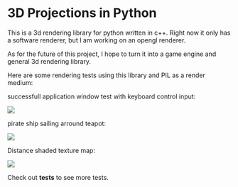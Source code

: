# 3D Projections in Python

This is a 3d rendering library for python written in c++.  Right now it only has a software renderer, but I am working on an opengl renderer.

As for the future of this project, I hope to turn it into a game engine and general 3d rendering library.

Here are some rendering tests using this library and PIL as a render medium:

successfull application window test with keyboard control input:

![](https://github.com/FrewtyPebbles/python-c---rasterizer-library/blob/main/tests/sdl_3d_engine.gif)

pirate ship sailing arround teapot:

![](https://github.com/FrewtyPebbles/python-c---rasterizer-library/blob/main/tests/boat_and_teapot.gif)

Distance shaded texture map:

![](https://github.com/FrewtyPebbles/python-c---rasterizer-library/blob/main/tests/distance_shaded_texture_mapped.gif)

Check out **tests** to see more tests.